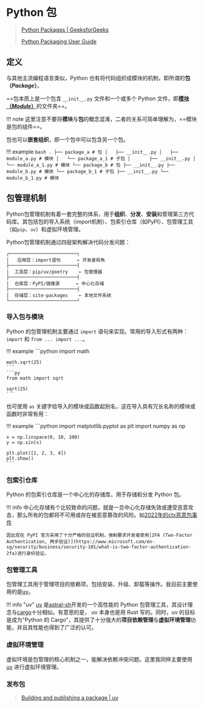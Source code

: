 # Python 包

> [Python Packages | GeeksforGeeks](https://www.geeksforgeeks.org/python/python-packages/)
>
> [Python Packaging User Guide](https://packaging.python.org/en/latest/overview/)

## 定义

与其他主流编程语言类似，Python 也有将代码组织成模块的机制，即所谓的**包 （*Package*）**。

==包本质上是一个包含 `__init__.py` 文件和一个或多个 Python 文件，即[**模块（*Module*）**](https://packaging.python.org/en/latest/overview/#python-modules)的文件夹==。

!!! note
    这里注意不要将**模块**与**包**的概念混淆，二者的关系可简单理解为，==模块是包的组件==。

包也可以**嵌套组织**，即一个包中可以包含另一个包。

!!! example
    ```bash
    .
    ├── package_a # 包
    │   ├── __init__.py
    │   ├── module_a.py # 模块
    │   └── package_a_1 # 子包
    │       ├── __init__.py
    │       └── module_a_1.py # 模块
    └── package_b # 包
        ├── __init__.py
        ├── module_b.py # 模块
        └── package_b_1 # 子包
            ├── __init__.py
            └── module_b_1.py # 模块
    ```

## 包管理机制

Python包管理机制有着一套完整的体系，用于**组织**、**分发**、**安装**和管理第三方代码库。其包括包的导入系统（import机制）、包索引仓库（如PyPI）、包管理工具（如`pip`、`uv`）和虚拟环境管理。

Python包管理机制通过四层架构解决代码分发问题：

<!-- <div align="center"> -->
```
┌─────────────────────────┐
│   应用层：import语句      ← 开发者视角
├─────────────────────────┤
│  工具层：pip/uv/poetry    ← 包管理器
├─────────────────────────┤
│  仓库层：PyPI/镜像源      ← 中心化存储
├─────────────────────────┤
│  存储层：site-packages    ← 本地文件系统
└─────────────────────────┘
```
<!-- </div> -->

### 导入包与模块

Python 的包管理机制主要通过 `import` 语句来实现。常用的导入形式有两种：`import` 和 `from ... import ...`。

!!! example
    ```python
    import math

    math.sqrt(25)
    ```
    ```py
    from math import sqrt

    sqrt(25)
    ```

也可使用 `as` 关键字给导入的模块或函数起别名，这在导入具有冗长名称的模块或函数时非常有用：

!!! example
    ```python
    import matplotlib.pyplot as plt
    import numpy as np

    x = np.linspace(0, 10, 100)
    y = np.sin(x)

    plt.plot([1, 2, 3, 4])
    plt.show()
    ```

### 包索引仓库

Python 的包索引仓库是一个中心化的存储库，用于存储和分发 Python 包。

!!! info
    中心化存储有个比较致命的问题，就是一旦中心化存储失效或遭受恶意攻击，那么所有的包都将不可用或存在被恶意篡改的风险。如[2022年的ctx恶意包事件](https://portswigger.net/daily-swig/malicious-python-library-ctx-removed-from-pypi-repo#:~:text=A%20malicious%20and%20potentially%20hijacked,issue%20impacting%20Python's%20CTX%20library.)

    因此现在 PyPI 官方采用了十分严格的验证机制，强制要求开发者使用[2FA (Two-Factor Authentication, 两步验证)](https://www.microsoft.com/en-sg/security/business/security-101/what-is-two-factor-authentication-2fa)进行身份验证。

### 包管理工具

包管理工具用于管理项目的依赖项，包括安装、升级、卸载等操作。我目前主要使用的是[uv](../../tools/uv.md)。

!!! info "uv"
    [uv](https://docs.astral.sh/uv/) 是[astral-sh](https://astral.sh/)开发的一个高性能的 Python 包管理工具，其设计理念与[cargo](https://doc.rust-lang.org/cargo/)十分相似。有意思的是， uv 本身也是用 Rust 写的。同时，uv 的目标是成为"Python 的 Cargo"，其提供了十分强大的**项目依赖管理**与**虚拟环境管理**功能，并且其性能也得到了广泛的认可。

### 虚拟环境管理

虚拟环境是包管理的核心机制之一，能解决依赖冲突问题。这里我同样主要使用 [uv](../../tools/uv.md) 进行虚拟环境管理。

### 发布包

> [Building and publishing a package | uv](https://docs.astral.sh/uv/guides/package/)
